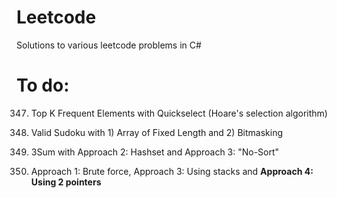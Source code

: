 # Leetcode
Solutions to various leetcode problems in C#

# To do: 

347. Top K Frequent Elements with Quickselect (Hoare's selection algorithm)

36. Valid Sudoku with 1) Array of Fixed Length and 2) Bitmasking

15. 3Sum with Approach 2: Hashset and Approach 3: "No-Sort"

42. Approach 1: Brute force, Approach 3: Using stacks and **Approach 4: Using 2 pointers**
